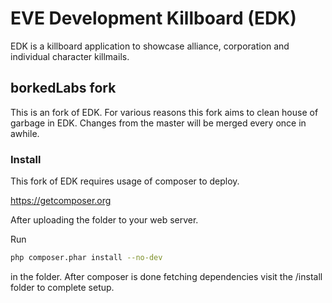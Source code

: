 # EVE Development Killboard (EDK)

EDK is a killboard application to showcase alliance, corporation and individual character killmails. 

## borkedLabs fork
This is an fork of EDK. For various reasons this fork aims to clean house of garbage in EDK. Changes from the master will be merged every once in awhile.

### Install
This fork of EDK requires usage of composer to deploy.

https://getcomposer.org


After uploading the folder to your web server.

Run
```sh
php composer.phar install --no-dev
```
in the folder.
After composer is done fetching dependencies visit the /install folder to complete setup.

